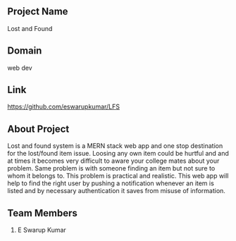 ## Project Name

Lost and Found

## Domain

web dev
## Link

https://github.com/eswarupkumar/LFS

## About Project

Lost and found system is a MERN stack web app and one stop destination for the lost/found item issue. Loosing any own item could be hurtful and and at times it becomes very difficult to aware your college mates about your problem. Same problem is with someone finding an item but not sure to whom it belongs to. This problem is practical and realistic. This web app will help to find the right user by pushing a notification whenever an item is listed and by necessary authentication it saves from misuse of information.

## Team Members

 1. E Swarup Kumar
